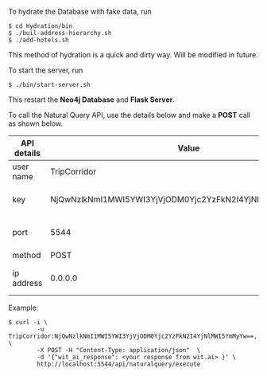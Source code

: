To hydrate the Database with fake data, run
```
$ cd Hydration/bin
$ ./buil-address-hierarchy.sh
$ ./add-hotels.sh
```
This method of hydration is a quick and dirty way.
Will be modified in future.

To start the server, run
```
$ ./bin/start-server.sh
```
This restart the **Neo4j Database** and **Flask Server**.

To call the Natural Query API, use the details below 
and make a **POST** call as shown below.

API details | Value | Comment
------------|-------|--------
user name | TripCorridor | 
key | NjQwNzlkNmI1MWI5YWI3YjVjODM0Yjc2YzFkN2I4YjNlMWI5YmMyYw== | Generated using base64
port | 5544 | Don't use 6000 any more
method | POST |
ip address | 0.0.0.0 | Or consult your web admin

Example:

```
$ curl -i \ 
        -u TripCorridor:NjQwNzlkNmI1MWI5YWI3YjVjODM0Yjc2YzFkN2I4YjNlMWI5YmMyYw==, \
        -X POST -H "Content-Type: application/json"  \
        -d '{"wit_ai_response": <your response from wit.ai> }' \
        http://localhost:5544/api/naturalquery/execute
```
